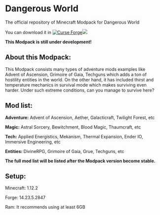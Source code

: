 # Dangerous World

The official repository of Minecraft Modpack for Dangerous World

You can download it in [![Curse Forge](http://cf.way2muchnoise.eu/full_404532_downloads.svg)](https://www.curseforge.com/minecraft/modpacks/dangerousworld)[![](http://cf.way2muchnoise.eu/versions/404532.svg)](https://www.curseforge.com/minecraft/modpacks/dangerousworld)

**This Modpack is still under development!**

## About this Modpack:

This Modpack consists many types of adventure mods examples like Advent of Ascension, Grimoire of Gaia, Techguns which adds a ton of hostility entities in the world. On the other hand, it has included thirst and temperature mechanics in survival mode which makes surviving even harder. Under such extreme conditions, can you manage to survive here?

## Mod list:

**Adventure:** Advent of Ascension, Aether, Galacticraft, Twilight Forest, etc

**Magic:** Astral Sorcery, Bewitchment, Blood Magic, Thaumcraft, etc

**Tech:** Applied Energistics, Mekanism, Thermal Expansion, Ender IO, Immersive Engineering, etc

**Entities:** DivineRPG, Grimoire of Gaia, Grue, Techguns, etc

**The full mod list will be listed after the Modpack version become stable.**
 
## Setup:

Minecraft: 1.12.2

Forge: 14.23.5.2847

Ram: It recommends using at least 6GB
